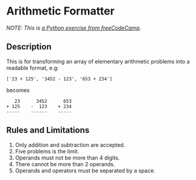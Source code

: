 # Arithmetic Formatter
_NOTE: This is [a Python exercise from freeCodeCamp](https://www.freecodecamp.org/learn/scientific-computing-with-python/scientific-computing-with-python-projects/arithmetic-formatter)._

## Description
This is for transforming an array of elementary arithmetic problems into a readable format, e.g:
```
['23 + 125', '3452 - 123', '653 + 234']
```
becomes
```
   23      3452      653
+ 125    -  123    + 234
-----    ------    -----
```

## Rules and Limitations
1. Only addition and subtraction are accepted.
2. Five problems is the limit.
3. Operands must not be more than 4 digits.
4. There cannot be more than 2 operands.
6. Operands and operators must be separated by a space.